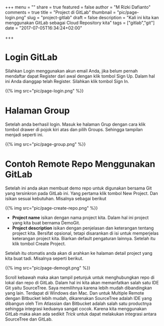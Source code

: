 +++
menu = ""
share = true
featured = false
author = "M Rizki Dafianto"
comments = true
title = "Project di GitLab"
thumbnail = "pic/page-login.png"
slug = "project-gitlab"
draft = false
description = "Kali ini kita kan menggunakan GitLab sebagai Cloud Repository kita"
tags = ["gitlab","git"]
date = "2017-07-05T16:34:24+02:00"

+++

# Login GitLab

Silahkan Login menggunakan akun email Anda, jika belum pernah mendaftar dapat Register dari awal dengan klik tombol Sign Up. Dalam hal ini Anda dianggap telah Register. Silahkan klik tombol Sign In.

{{% img src="pic/page-login.png" %}}

# Halaman Group

Setelah anda berhasil login. Masuk ke halaman Grup dengan cara klik tombol drawer di pojok kiri atas dan pilih Groups. Sehingga tampilan menjadi seperti ini.

{{% img src="pic/page-group.png" %}}

# Contoh Remote Repo Menggunakan GitLab

Setelah ini anda akan membuat demo repo untuk digunakan bersama Git yang tersinkron pada GitLab ini. Yang pertama klik tombol New Project. Dan isikan sesuai kebutuhan. Misalnya sebagai berikut

{{% img src="pic/page-create-repo.png" %}}

- **Project name** isikan dengan nama project kita. Dalam hal ini project yang kita buat bernama DemoGit.
- **Project description** isikan dengan penjelasan dan keterangan tentang project kita. Bersifat opsional, tetapi disarankan di isi untuk memperjelas keterangan project kita. Biarkan default pengaturan lainnya. Setelah itu klik tombol Create Project.

Setelah itu otomatis anda akan di arahkan ke halaman detail project yang kita buat tadi. Misalnya seperti berikut.

{{% img src="pic/page-demogit.png" %}}

Scroll kebawah maka akan tampil petunjuk untuk menghubungkan repo di lokal dan repo di GitLab. Dalam hal ini kita akan memanfatkan salah satu IDE Git yaitu SourceTree. Saya memilihnya karena lebih mudah dibandingkan yang lain. Terdapat di Windows dan Mac. Dan untuk Multiple Remote dengan Bitbucket lebih mudah, dikarenakan SourceTree adalah IDE yang dibangun oleh Tim Atlassian dan Bitbucket adalah salah satu productnya sehingga integrasi keduanya sangat cocok. Karena kita menggunakan GitLab maka akan ada sedikit *Trick* untuk dapat melakukan integrasi antara SourceTree dan GitLab.